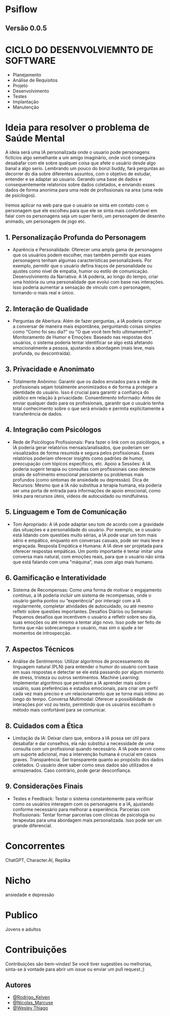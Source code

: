 #  Psiflow
## Versão 0.0.5

# CICLO DO DESENVOLVIEMNTO DE SOFTWARE

- Planejamento
- Análise de Requisitos
- Projeto
- Desenvolvimento
- Testes
- Implantação
- Manutenção

# Ideia para resolver o problema de Saúde Mental 

A ideia será uma IA personalizada onde o usuario pode personagens fictícios algo semelhante a um amigo imaginário, onde você conseguira desabafar com ele sobre qualquer coisa que afete o usuário desde algo banal a algo serio. Lembrando um pouco do bonzi buddy, fará perguntas ao decorrer do dia sobre diferentes assuntos, com o objetivo de estudar, entender e se adaptar ao usuario. Gerando uma base de dados e consequentemente relatorios sobre dados coletados, e enviando esses dados de forma anonima para uma rede de profissionais na area (uma rede de psicilogos).

Iremos aplicar na web para que o usuário se sinta em contato com o personagem que ele escolheu para que ele se sinta mais confortável em falar com os personagens seja um super herói, um personagem de desenho animado, um personagem de jogo etc.


## 1. Personalização Profunda do Personagem

  * Aparência e Personalidade: Oferecer uma ampla gama de personagens que os usuários podem escolher, mas também permitir que esses personagens tenham algumas características personalizáveis. Por exemplo, permitir que o usuário defina traços de personalidade ou ajustes como nível de empatia, humor ou estilo de comunicação. Desenvolvimento da Narrativa: A IA poderia, ao longo do tempo, criar uma história ou uma personalidade que evolui com base nas interações. Isso poderia aumentar a sensação de vínculo com o personagem, tornando-o mais real e único.

## 2. Interação de Qualidade

  * Perguntas de Abertura: Além de fazer perguntas, a IA poderia começar a conversar de maneira mais espontânea, perguntando coisas simples como "Como foi seu dia?" ou "O que você tem feito ultimamente?".
    Monitoramento de Humor e Emoções: Baseado nas respostas dos usuários, o sistema poderia tentar identificar se algo está afetando emocionalmente a pessoa, ajustando a abordagem (mais leve, mais profunda, ou descontraída).

## 3. Privacidade e Anonimato

  * Totalmente Anônimo: Garantir que os dados enviados para a rede de profissionais sejam totalmente anonimizados e de forma a proteger a identidade do usuário. Isso é crucial para garantir a confiança do público em relação à privacidade.
    Consentimento Informado: Antes de enviar qualquer dado para os profissionais, garantir que o usuário tenha total conhecimento sobre o que será enviado e permita explicitamente a transferência de dados.

## 4. Integração com Psicólogos

  * Rede de Psicólogos Profissionais: Para fazer o link com os psicólogos, a IA poderia gerar relatórios mensais/analisados, que poderiam ser visualizados de forma resumida e segura pelos profissionais. Esses relatórios poderiam oferecer insights como padrões de humor, preocupação com tópicos específicos, etc. Apoio a Sessões: A IA poderia sugerir terapia ou consultas com profissionais caso detecte sinais de sofrimento emocional persistente ou problemas mais profundos (como sintomas de ansiedade ou depressão). Dica de Recursos: Mesmo que a IA não substitua a terapia humana, ela poderia ser uma porta de entrada para informações de apoio emocional, como links para recursos úteis, vídeos de autocuidado ou mindfulness.

## 5. Linguagem e Tom de Comunicação

  * Tom Apropriado: A IA pode adaptar seu tom de acordo com a gravidade das situações e a personalidade do usuário. Por exemplo, se o usuário está lidando com questões muito sérias, a IA pode usar um tom mais sério e empático, enquanto em conversas casuais, pode ser mais leve e engraçada. Resposta Empática e Humana: A IA deve ser projetada para oferecer respostas empáticas. Um ponto importante é tentar imitar uma conversa mais natural, com emoções reais, para que o usuário não sinta que está falando com uma "máquina", mas com algo mais humano.

## 6. Gamificação e Interatividade

  * Sistema de Recompensas: Como uma forma de motivar o engajamento contínuo, a IA poderia incluir um sistema de recompensas, onde o usuário ganha pontos ou “experiência” por interagir com a IA regularmente, completar atividades de autocuidado, ou até mesmo refletir sobre questões importantes. Desafios Diários ou Semanais: Pequenos desafios que incentivem o usuário a refletir sobre seu dia, suas emoções ou até mesmo a tentar algo novo. Isso pode ser feito de forma que não sobrecarregue o usuário, mas sim o ajude a ter momentos de introspecção.

## 7. Aspectos Técnicos

  * Análise de Sentimentos: Utilizar algoritmos de processamento de linguagem natural (PLN) para entender o humor do usuário com base em suas respostas e detectar se ele está passando por algum momento de stress, tristeza ou outros sentimentos. Machine Learning: Implementar algoritmos que permitam a IA aprender mais sobre o usuário, suas preferências e estados emocionais, para criar um perfil cada vez mais preciso e um relacionamento que se torna mais íntimo ao longo do tempo. Conversa Multimodal: Oferecer a possibilidade de interações por voz ou texto, permitindo que os usuários escolham o método mais confortável para se comunicar.

## 8. Cuidados com a Ética

  * Limitação da IA: Deixar claro que, embora a IA possa ser útil para desabafar e dar conselhos, ela não substitui a necessidade de uma consulta com um profissional quando necessário. A IA pode servir como um suporte adicional, mas a intervenção humana é crucial em casos graves. Transparência: Ser transparente quanto ao propósito dos dados coletados. O usuário deve saber como seus dados são utilizados e armazenados. Caso contrário, pode gerar desconfiança.

## 9. Considerações Finais

  * Testes e Feedback: Testar o sistema constantemente para verificar como os usuários interagem com os personagens e a IA, ajustando conforme necessário para melhorar a experiência. Parcerias com Profissionais: Tentar formar parcerias com clínicas de psicologia ou terapeutas para uma abordagem mais personalizada. Isso pode ser um grande diferencial.


# Concorrentes 
  ChatGPT, Character.AI, Replika 

# Nicho
ansiedade e depressão

# Publico
Jovens e adultos

# Contribuições
Contribuições são bem-vindas! Se você tiver sugestões ou melhorias, sinta-se à vontade para abrir um issue ou enviar um pull request.;)

## Autores
- [@Rodrigo_Kelven](https://github.com/Rodrigo-Kelven)
- [@Nicolas_Marcuse](https://github.com/N1kkoo)
- [@Wesley Thiago](https://github.com/Wesley0071)
